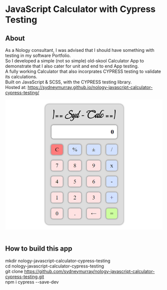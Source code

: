 
# JavaScript Calculator with Cypress Testing
## About
As a Nology consultant, I was advised that I should have something with testing in my software Portfolio. \
So I developed a simple (not so simple) old-skool Calculator App to demonstrate that I also cater for unit and end to end App testing. \
A fully working Calculator that also incorprates CYPRESS testing to validate its calculations. \
Built on JavaScript & SCSS, with the CYPRESS testing library. \
Hosted at: https://sydneymurray.github.io/nology-javascript-calculator-cypress-testing/

<img src="./App-Screenshot.png" alt="screenshot of my project" width="600px" height = "auto">
<br><br>

## How to build this app
mkdir nology-javascript-calculator-cypress-testing \
cd nology-javascript-calculator-cypress-testing \
git clone https://github.com/sydneymurray/nology-javascript-calculator-cypress-testing.git \
npm i cypress --save-dev
